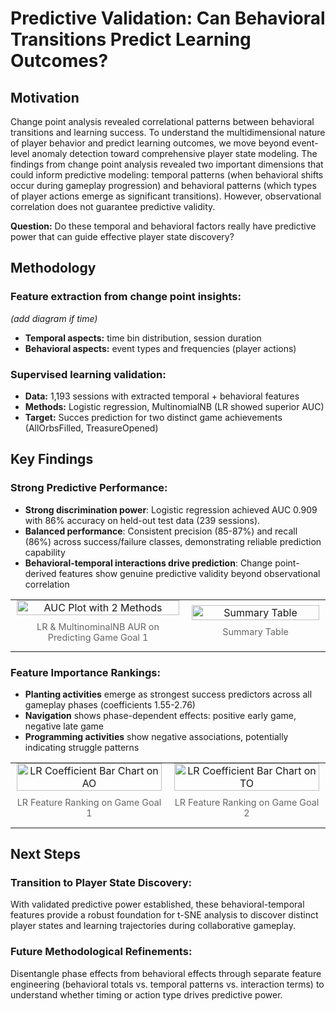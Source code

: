 # Predictive Validation: Can Behavioral Transitions Predict Learning Outcomes?

## Motivation
Change point analysis revealed correlational patterns between behavioral transitions and learning success. To understand the multidimensional nature of player behavior and predict learning outcomes, we move beyond event-level anomaly detection toward comprehensive player state modeling. The findings from change point analysis revealed two important dimensions that could inform predictive modeling: temporal patterns (when behavioral shifts occur during gameplay progression) and behavioral patterns (which types of player actions emerge as significant transitions). However, observational correlation does not guarantee predictive validity.

**Question:** Do these temporal and behavioral factors really have predictive power that can guide effective player state discovery?

## Methodology

### Feature extraction from change point insights:
*(add diagram if time)*
- **Temporal aspects:** time bin distribution, session duration
- **Behavioral aspects:** event types and frequencies (player actions)

### Supervised learning validation:
- **Data:** 1,193 sessions with extracted temporal + behavioral features
- **Methods:** Logistic regression, MultinomialNB (LR showed superior AUC)
- **Target:** Succes prediction for two distinct game achievements (AllOrbsFilled, TreasureOpened)

## Key Findings

### Strong Predictive Performance:
- **Strong discrimination power**: Logistic regression achieved AUC 0.909 with 86% accuracy on held-out test data (239 sessions).
- **Balanced performance**: Consistent precision (85-87%) and recall (86%) across success/failure classes, demonstrating reliable prediction capability
- **Behavioral-temporal interactions drive prediction**: Change point-derived features show genuine predictive validity beyond observational correlation
<table style="width: 100%; border: none; border-collapse: collapse;">
  <tr>
    <td style="width: 50%; padding: 0 10px; border: none; text-align: center;">
      <img src="../assets/imagess/phase1.5-2-methods-AO-auc.png" alt="AUC Plot with 2 Methods" style="width: 100%; max-width: 400px;">
      <p style="font-size: 0.9em; color: #666; margin-top: 10px;"> LR & MultinominalNB AUR on Predicting Game Goal 1 </p>
    </td>
    <td style="width: 40%; padding: 0 10px; border: none; text-align: center;">
      <img src="../assets/imagess/phase1.5-new-LR-sum-table.png" alt="Summary Table" style="width: 100%; max-width: 400px;">
      <p style="font-size: 0.9em; color: #666; margin-top: 10px;"> Summary Table</p>
    </td>
  </tr>
</table>

### Feature Importance Rankings:
- **Planting activities** emerge as strongest success predictors across all gameplay phases (coefficients 1.55-2.76)
- **Navigation** shows phase-dependent effects: positive early game, negative late game
- **Programming activities** show negative associations, potentially indicating struggle patterns
<table style="width: 100%; border: none; border-collapse: collapse;">
  <tr>
    <td style="width: 50%; padding: 0 10px; border: none; text-align: center;">
      <img src="../assets/imagess/phase1.5-LR-AO-coefficients.png" alt="LR Coefficient Bar Chart on AO" style="width: 100%; max-width: 400px;">
      <p style="font-size: 0.9em; color: #666; margin-top: 10px;">LR Feature Ranking on Game Goal 1</p>
    </td>
    <td style="width: 50%; padding: 0 10px; border: none; text-align: center;">
      <img src="../assets/imagess/phase1.5-LR-TO-coefficients.png" alt="LR Coefficient Bar Chart on TO" style="width: 100%; max-width: 400px;">
      <p style="font-size: 0.9em; color: #666; margin-top: 10px;">LR Feature Ranking on Game Goal 2</p>
    </td>
  </tr>
</table>

## Next Steps

### Transition to Player State Discovery:
With validated predictive power established, these behavioral-temporal features provide a robust foundation for t-SNE analysis to discover distinct player states and learning trajectories during collaborative gameplay.

### Future Methodological Refinements:
Disentangle phase effects from behavioral effects through separate feature engineering (behavioral totals vs. temporal patterns vs. interaction terms) to understand whether timing or action type drives predictive power.
